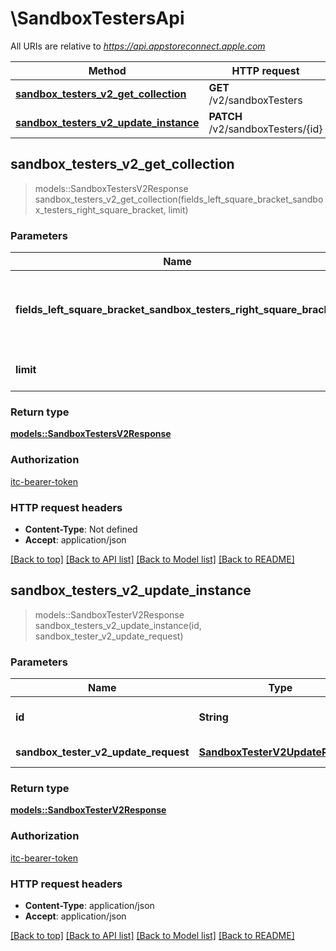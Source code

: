 # \SandboxTestersApi

All URIs are relative to *https://api.appstoreconnect.apple.com*

Method | HTTP request | Description
------------- | ------------- | -------------
[**sandbox_testers_v2_get_collection**](SandboxTestersApi.md#sandbox_testers_v2_get_collection) | **GET** /v2/sandboxTesters | 
[**sandbox_testers_v2_update_instance**](SandboxTestersApi.md#sandbox_testers_v2_update_instance) | **PATCH** /v2/sandboxTesters/{id} | 



## sandbox_testers_v2_get_collection

> models::SandboxTestersV2Response sandbox_testers_v2_get_collection(fields_left_square_bracket_sandbox_testers_right_square_bracket, limit)


### Parameters


Name | Type | Description  | Required | Notes
------------- | ------------- | ------------- | ------------- | -------------
**fields_left_square_bracket_sandbox_testers_right_square_bracket** | Option<[**Vec<String>**](String.md)> | the fields to include for returned resources of type sandboxTesters |  |
**limit** | Option<**i32**> | maximum resources per page |  |

### Return type

[**models::SandboxTestersV2Response**](SandboxTestersV2Response.md)

### Authorization

[itc-bearer-token](../README.md#itc-bearer-token)

### HTTP request headers

- **Content-Type**: Not defined
- **Accept**: application/json

[[Back to top]](#) [[Back to API list]](../README.md#documentation-for-api-endpoints) [[Back to Model list]](../README.md#documentation-for-models) [[Back to README]](../README.md)


## sandbox_testers_v2_update_instance

> models::SandboxTesterV2Response sandbox_testers_v2_update_instance(id, sandbox_tester_v2_update_request)


### Parameters


Name | Type | Description  | Required | Notes
------------- | ------------- | ------------- | ------------- | -------------
**id** | **String** | the id of the requested resource | [required] |
**sandbox_tester_v2_update_request** | [**SandboxTesterV2UpdateRequest**](SandboxTesterV2UpdateRequest.md) | SandboxTester representation | [required] |

### Return type

[**models::SandboxTesterV2Response**](SandboxTesterV2Response.md)

### Authorization

[itc-bearer-token](../README.md#itc-bearer-token)

### HTTP request headers

- **Content-Type**: application/json
- **Accept**: application/json

[[Back to top]](#) [[Back to API list]](../README.md#documentation-for-api-endpoints) [[Back to Model list]](../README.md#documentation-for-models) [[Back to README]](../README.md)

